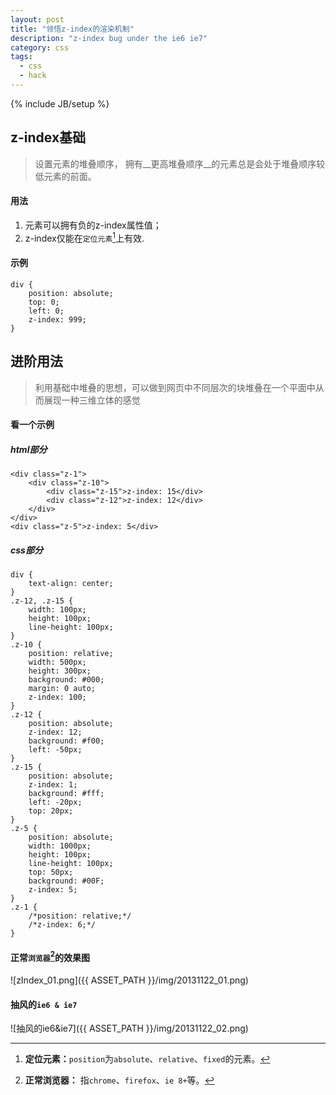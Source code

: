```yaml
---
layout: post
title: "领悟z-index的渲染机制"
description: "z-index bug under the ie6 ie7"
category: css
tags: 
  - css
  - hack
---
```


{% include JB/setup %}

## z-index基础

> 设置元素的堆叠顺序， 拥有__更高堆叠顺序__的元素总是会处于堆叠顺序较低元素的前面。

#### 用法

1. 元素可以拥有负的z-index属性值；
2. z-index仅能在`定位元素`[^position]上有效.

[^position]: **定位元素：**`position`为`absolute`、`relative`、`fixed`的元素。

#### 示例

```
div {
    position: absolute;
    top: 0;
    left: 0;
    z-index: 999;
}
```

## 进阶用法

> 利用基础中堆叠的思想，可以做到网页中不同层次的块堆叠在一个平面中从而展现一种三维立体的感觉

#### 看一个示例

##### html部分

```
<div class="z-1">
	<div class="z-10">
		<div class="z-15">z-index: 15</div>
		<div class="z-12">z-index: 12</div>
	</div>
</div>
<div class="z-5">z-index: 5</div>
```

##### css部分

```
div {
	text-align: center;
}
.z-12, .z-15 {
	width: 100px;
	height: 100px;
	line-height: 100px;
}
.z-10 {
	position: relative;
	width: 500px;
	height: 300px;
	background: #000;
	margin: 0 auto;
	z-index: 100;
}
.z-12 {
	position: absolute;
	z-index: 12;
	background: #f00;
	left: -50px;
}
.z-15 {
	position: absolute;
	z-index: 1;
	background: #fff;
	left: -20px;
	top: 20px;
}
.z-5 {
	position: absolute;
	width: 1000px;
	height: 100px;
	line-height: 100px;
	top: 50px;
	background: #00F;
	z-index: 5;
}
.z-1 {
	/*position: relative;*/
	/*z-index: 6;*/
}
```

#### 正常`浏览器`[^w3c]的效果图

![zIndex_01.png]({{ ASSET_PATH }}/img/20131122_01.png)

#### 抽风的`ie6 & ie7`

![抽风的ie6&ie7]({{ ASSET_PATH }}/img/20131122_02.png)

[^w3c]: **正常浏览器：** 指`chrome`、`firefox`、`ie 8+`等。